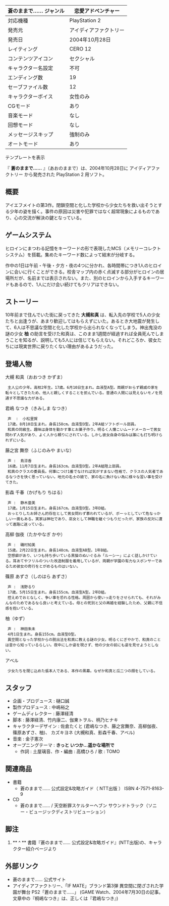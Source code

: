 蒼のままで……  ジャンル  |  恋愛アドベンチャー   
---|---  
対応機種  |  PlayStation 2   
発売元  |  アイディアファクトリー   
発売日  |  2004年10月28日   
レイティング  |  CERO 12   
コンテンツアイコン  |  セクシャル   
キャラクター名設定  |  不可   
エンディング数  |  19   
セーブファイル数  |  12   
キャラクターボイス  |  女性のみ   
CGモード  |  あり   
音楽モード  |  なし   
回想モード  |  なし   
メッセージスキップ  |  強制のみ   
オートモード  |  あり   
テンプレートを表示  
  
『 **蒼のままで……** 』（あおのままで）は、2004年10月28日に  アイディアファクトリー  から発売された  PlayStation 2
用ソフト。

##  概要



アイエフメイトの第3作。閉鎖空間と化した学校から少女たちを救い出そうとする少年の姿を描く。事件の原因は災害や犯罪ではなく超常現象によるものであり、心の交流が解決の鍵となっている。

##  ゲームシステム



ヒロインにまつわる記憶をキーワードの形で表現したMCS（メモリーコレクトシステム）を搭載。集めたキーワード数によって結末が分岐する。

作中の1日は午前・午後・夕方・夜の4つに分かれ、各時間帯につき1人のヒロインに会いに行くことができる。校舎マップ内の赤く点滅する部分がヒロインの居場所だが、名前までは表示されない。また、別のヒロインから入手するキーワードもあるので、1人にだけ会い続けてもクリアはできない。

##  ストーリー



10年前まで住んでいた街に戻ってきた **大槻和真**
は、転入先の学校で5人の少女たちと出逢うが、あまり歓迎してはもらえずにいた。あるとき大地震が発生して、6人は不思議な空間と化した学校から出られなくなってしまう。神出鬼没の謎の少女
**柚**
の助言を受けた和真は、このまま1週間が経過すれば全員死んでしまうことを知るが、説明しても5人には信じてもらえない。それどころか、彼女たちには現実世界に戻りたくない理由があるようだった。

##  登場人物



大槻 和真（おおつき かずま）

     主人公の少年。高校2年生。17歳。6月10日生まれ。血液型A型。両親がおらず親戚の家を転々としてきたため、他人と親しくすることを拒んでいる。普通の人間には見えないモノを見通す不思議な力がある。 
君嶋 なつき（きみしま なつき）

     声  :  小松里賀 
     17歳。8月10日生まれ。身長158cm。血液型O型。2年A組ソフトボール部員。 
     和真の同級生。趣味は身体を動かす事とお菓子作り。明るく人懐こいムードメーカーで男女問わず人気があり、よく人から頼りにされている。しかし彼女自身の悩みは誰にも打ち明けられずにいる。 
藤之宮 舞奈（ふじのみや まいな）

     声 :  島涼香 
     16歳。11月7日生まれ。身長163cm。血液型O型。2年A組陸上部員。 
     和真のクラスの委員長。何事につけ1番でなければ気がすまない性格で、クラスの人気者であるなつきを快く思っていない。地元の名士の娘で、家の名に負けない為に様々な習い事を受けてきた。 
影森 千春（かげもり ちはる）

     声 :  静木亜美 
     17歳。1月15日生まれ。身長167cm。血液型O型。3年D組。 
     おっとりしたお姉さん的存在として男女問わず慕われているが、ボーっとしていて危なっかしい一面もある。実家は神社であり、巫女として神職を継ぐつもりだったが、家族の反対に遭って進路に迷っている。 
高柳 伽夜（たかやなぎ かや）

     声 :  磯村知美 
     15歳。2月22日生まれ。身長148cm。血液型AB型。1年B組。 
     空想癖があり、いつも持ち歩いている黒猫のぬいぐるみ「ルーシー」によく話しかけている。耳あてやフリルのついた改造制服を着用しているが、両親が学園の有力なスポンサーであるため彼女の奇行をとがめるものはいない。 
篠原 あずさ（しのはら あずさ）

     声 :  浅野るり 
     17歳。5月15日生まれ。身長155cm。血液型A型。2年D組。 
     控えめでおとなしく、争い事を恐れる性格。周囲から使いっ走りをさせられても、それがみんなのためであるなら良いと考えている。母との死別と父の再婚を経験したため、父親に不信感を抱いている。 
柚（ゆず）

     声 :  神田朱未 
     4月1日生まれ。身長155cm。血液型O型。 
     異空間となった学校からの脱出法を和真に教える謎の少女。明るくにぎやかで、和真のことは昔から知っているらしい。夜中にしか姿を現さず、他の少女の前にも姿を見せようとしない。 
アベル

     少女たちを閉じ込めた張本人である、本作の黒幕。なぜか和真と瓜二つの顔をしている。 

##  スタッフ



  * 企画・プロデュース : 樋口誠 
  * 製作プロデュース : 中嶋裕之 
  * ゲームディレクター : 藤澤経清 
  * 脚本 : 藤澤経清、竹内康二、伽東トヲル、柄乃ヒナキ 
  * キャラクターデザイン :  佐倉たくと  (君嶋なつき、藤之宮舞奈、高柳伽夜、篠原あずさ、柚)、  カズキヨネ  (大槻和真、影森千春、アベル)   
  * 音楽 :  金子憲次 
  * オープニングテーマ : **きっと いつか…遥かな場所で**
    * 作詞 : 土屋璃音、作・編曲 :  高橋ひろ  / 歌 : TOMO 

##  関連商品



  * 書籍 
    * 蒼のままで…… 公式設定&攻略ガイド（  NTT出版  ）  ISBN 4-7571-8163-9 
  * CD 
    * 蒼のままで…… / 天空断罪スケルターヘブン サウンドトラック（ソニー・ビュージックディストリビューション） 

##  脚注



  1. ** ^  ** 書籍『蒼のままで…… 公式設定&攻略ガイド』(NTT出版)の、キャラクター紹介ページより 

##  外部リンク



  * 蒼のままで…… 公式サイト 
  * アイディアファクトリー、「IF MATE」ブランド第3弾 異空間に閉ざされた学園が舞台 PS2「蒼のままで……」  (GAME Watch、2004年7月30日の記事。文章中の『桐嶋なつき』は、正しくは『君嶋なつき』) 

